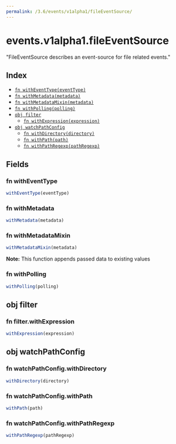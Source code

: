 ```yaml
---
permalink: /3.6/events/v1alpha1/fileEventSource/
---
```


# events.v1alpha1.fileEventSource

"FileEventSource describes an event-source for file related events."

## Index

* [`fn withEventType(eventType)`](#fn-witheventtype)
* [`fn withMetadata(metadata)`](#fn-withmetadata)
* [`fn withMetadataMixin(metadata)`](#fn-withmetadatamixin)
* [`fn withPolling(polling)`](#fn-withpolling)
* [`obj filter`](#obj-filter)
  * [`fn withExpression(expression)`](#fn-filterwithexpression)
* [`obj watchPathConfig`](#obj-watchpathconfig)
  * [`fn withDirectory(directory)`](#fn-watchpathconfigwithdirectory)
  * [`fn withPath(path)`](#fn-watchpathconfigwithpath)
  * [`fn withPathRegexp(pathRegexp)`](#fn-watchpathconfigwithpathregexp)

## Fields

### fn withEventType

```ts
withEventType(eventType)
```



### fn withMetadata

```ts
withMetadata(metadata)
```



### fn withMetadataMixin

```ts
withMetadataMixin(metadata)
```



**Note:** This function appends passed data to existing values

### fn withPolling

```ts
withPolling(polling)
```



## obj filter



### fn filter.withExpression

```ts
withExpression(expression)
```



## obj watchPathConfig



### fn watchPathConfig.withDirectory

```ts
withDirectory(directory)
```



### fn watchPathConfig.withPath

```ts
withPath(path)
```



### fn watchPathConfig.withPathRegexp

```ts
withPathRegexp(pathRegexp)
```

